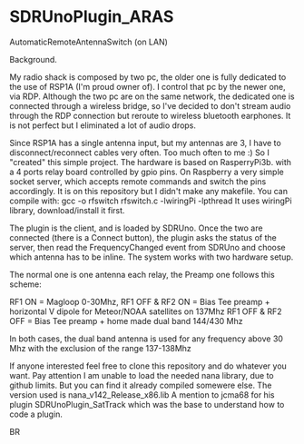 # SDRUnoPlugin_ARAS
 AutomaticRemoteAntennaSwitch (on LAN)

Background.

My radio shack is composed by two pc, the older one is fully dedicated to the use of RSP1A (I'm proud owner of).
I control that pc by the newer one, via RDP. Although the two pc are on the same network, the dedicated one is connected through a wireless bridge, so I've decided to don't stream audio through the RDP connection but reroute to wireless bluetooth earphones.
It is not perfect but I eliminated a lot of audio drops.

Since RSP1A has a single antenna input, but my antennas are 3, I have to disconnect/reconnect cables very often. Too much often to me :)
So I "created" this simple project.
The hardware is based on RasperryPi3b. with a 4 ports relay board controlled by gpio pins.
On Raspberry a very simple socket server, which accepts remote commands and switch the pins accordingly.
It is on this repository but I didn't make any makefile. 
You can compile with: gcc -o rfswitch rfswitch.c -lwiringPi -lpthread
It uses wiringPi library, download/install it first.

The plugin is the client, and is loaded by SDRUno.
Once the two are connected (there is a Connect button), the plugin asks the status of the server,
then read the FrequencyChanged event from SDRUno and choose which antenna has to be inline.
The system works with two hardware setup. 

The normal one is one antenna each relay, 
the Preamp one follows this scheme:

RF1 ON = Magloop 0-30Mhz,
RF1 OFF & RF2 ON  = Bias Tee preamp + horizontal V dipole for Meteor/NOAA satellites on 137Mhz
RF1 OFF & RF2 OFF = Bias Tee preamp + home made dual band 144/430 Mhz 

In both cases, the dual band antenna is used for any frequency above 30 Mhz with the exclusion of the range 137-138Mhz

If anyone interested feel free to clone this repository and do whatever you want.
Pay attention I am unable to load the needed nana library, due to github limits.
But you can find it already compiled somewere else. The version used is nana_v142_Release_x86.lib
A mention to jcma68 for his plugin SDRUnoPlugin_SatTrack which was the base to understand how to code a plugin. 

BR





